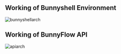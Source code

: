 ## Working of Bunnyshell Environment
![bunnyshellarch](https://github.com/cool-man-vk/bunnyshell-hacks/blob/main/images/managing-chart.jpg)

## Working of BunnyFlow API 
![apiarch](https://github.com/cool-man-vk/bunnyshell-hacks/blob/main/images/api-arch.png)
